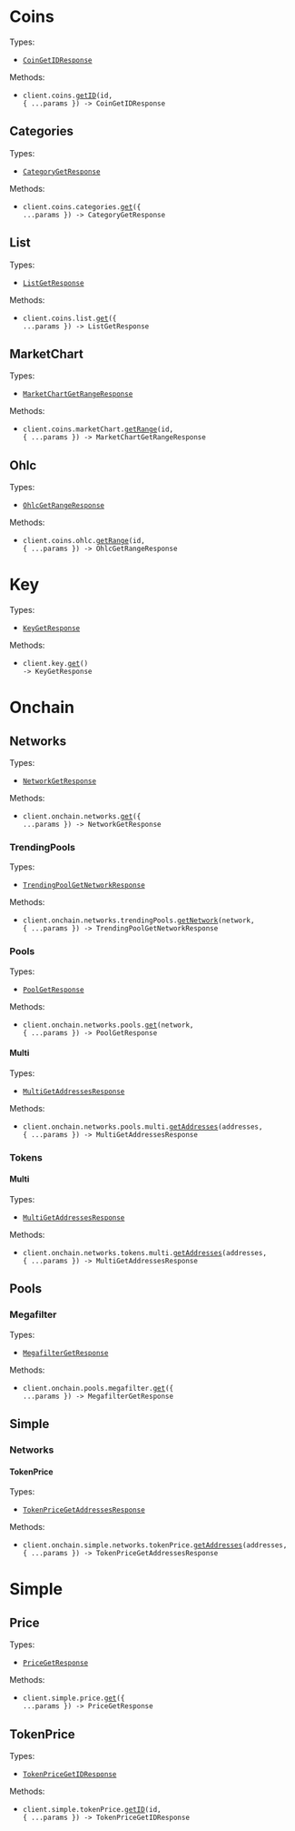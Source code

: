 # Coins

Types:

- <code><a href="./src/resources/coins/coins.ts">CoinGetIDResponse</a></code>

Methods:

- <code title="get /coins/{id}">client.coins.<a href="./src/resources/coins/coins.ts">getID</a>(id, { ...params }) -> CoinGetIDResponse</code>

## Categories

Types:

- <code><a href="./src/resources/coins/categories.ts">CategoryGetResponse</a></code>

Methods:

- <code title="get /coins/categories">client.coins.categories.<a href="./src/resources/coins/categories.ts">get</a>({ ...params }) -> CategoryGetResponse</code>

## List

Types:

- <code><a href="./src/resources/coins/list.ts">ListGetResponse</a></code>

Methods:

- <code title="get /coins/list">client.coins.list.<a href="./src/resources/coins/list.ts">get</a>({ ...params }) -> ListGetResponse</code>

## MarketChart

Types:

- <code><a href="./src/resources/coins/market-chart.ts">MarketChartGetRangeResponse</a></code>

Methods:

- <code title="get /coins/{id}/market_chart/range">client.coins.marketChart.<a href="./src/resources/coins/market-chart.ts">getRange</a>(id, { ...params }) -> MarketChartGetRangeResponse</code>

## Ohlc

Types:

- <code><a href="./src/resources/coins/ohlc.ts">OhlcGetRangeResponse</a></code>

Methods:

- <code title="get /coins/{id}/ohlc/range">client.coins.ohlc.<a href="./src/resources/coins/ohlc.ts">getRange</a>(id, { ...params }) -> OhlcGetRangeResponse</code>

# Key

Types:

- <code><a href="./src/resources/key.ts">KeyGetResponse</a></code>

Methods:

- <code title="get /key">client.key.<a href="./src/resources/key.ts">get</a>() -> KeyGetResponse</code>

# Onchain

## Networks

Types:

- <code><a href="./src/resources/onchain/networks/networks.ts">NetworkGetResponse</a></code>

Methods:

- <code title="get /onchain/networks">client.onchain.networks.<a href="./src/resources/onchain/networks/networks.ts">get</a>({ ...params }) -> NetworkGetResponse</code>

### TrendingPools

Types:

- <code><a href="./src/resources/onchain/networks/trending-pools.ts">TrendingPoolGetNetworkResponse</a></code>

Methods:

- <code title="get /onchain/networks/{network}/trending_pools">client.onchain.networks.trendingPools.<a href="./src/resources/onchain/networks/trending-pools.ts">getNetwork</a>(network, { ...params }) -> TrendingPoolGetNetworkResponse</code>

### Pools

Types:

- <code><a href="./src/resources/onchain/networks/pools/pools.ts">PoolGetResponse</a></code>

Methods:

- <code title="get /onchain/networks/{network}/pools">client.onchain.networks.pools.<a href="./src/resources/onchain/networks/pools/pools.ts">get</a>(network, { ...params }) -> PoolGetResponse</code>

#### Multi

Types:

- <code><a href="./src/resources/onchain/networks/pools/multi.ts">MultiGetAddressesResponse</a></code>

Methods:

- <code title="get /onchain/networks/{network}/pools/multi/{addresses}">client.onchain.networks.pools.multi.<a href="./src/resources/onchain/networks/pools/multi.ts">getAddresses</a>(addresses, { ...params }) -> MultiGetAddressesResponse</code>

### Tokens

#### Multi

Types:

- <code><a href="./src/resources/onchain/networks/tokens/multi.ts">MultiGetAddressesResponse</a></code>

Methods:

- <code title="get /onchain/networks/{network}/tokens/multi/{addresses}">client.onchain.networks.tokens.multi.<a href="./src/resources/onchain/networks/tokens/multi.ts">getAddresses</a>(addresses, { ...params }) -> MultiGetAddressesResponse</code>

## Pools

### Megafilter

Types:

- <code><a href="./src/resources/onchain/pools/megafilter.ts">MegafilterGetResponse</a></code>

Methods:

- <code title="get /onchain/pools/megafilter">client.onchain.pools.megafilter.<a href="./src/resources/onchain/pools/megafilter.ts">get</a>({ ...params }) -> MegafilterGetResponse</code>

## Simple

### Networks

#### TokenPrice

Types:

- <code><a href="./src/resources/onchain/simple/networks/token-price.ts">TokenPriceGetAddressesResponse</a></code>

Methods:

- <code title="get /onchain/simple/networks/{network}/token_price/{addresses}">client.onchain.simple.networks.tokenPrice.<a href="./src/resources/onchain/simple/networks/token-price.ts">getAddresses</a>(addresses, { ...params }) -> TokenPriceGetAddressesResponse</code>

# Simple

## Price

Types:

- <code><a href="./src/resources/simple/price.ts">PriceGetResponse</a></code>

Methods:

- <code title="get /simple/price">client.simple.price.<a href="./src/resources/simple/price.ts">get</a>({ ...params }) -> PriceGetResponse</code>

## TokenPrice

Types:

- <code><a href="./src/resources/simple/token-price.ts">TokenPriceGetIDResponse</a></code>

Methods:

- <code title="get /simple/token_price/{id}">client.simple.tokenPrice.<a href="./src/resources/simple/token-price.ts">getID</a>(id, { ...params }) -> TokenPriceGetIDResponse</code>
